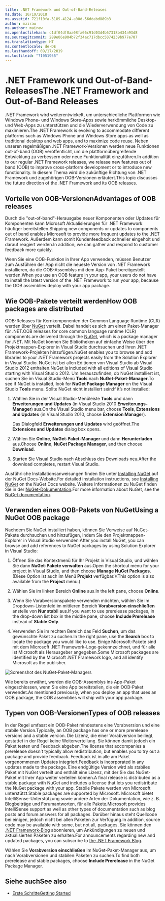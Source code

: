 ```yaml
---
title: .NET Framework und Out-of-Band-Releases
ms.date: 10/10/2018
ms.assetid: 721f10fa-3189-4124-a00d-56ddabd889b3
author: mairaw
ms.author: mairaw
ms.openlocfilehash: c1df04df8aa08fa66c91d03d4b67318b434a93d8
ms.sourcegitcommit: 289e06e904b72f34ac717dbcc5074239b977e707
ms.translationtype: HT
ms.contentlocale: de-DE
ms.lasthandoff: 09/17/2019
ms.locfileid: "71051955"
---
```

# <a name="the-net-framework-and-out-of-band-releases"></a><span data-ttu-id="efae4-102">.NET Framework und Out-of-Band-Releases</span><span class="sxs-lookup"><span data-stu-id="efae4-102">The .NET Framework and Out-of-Band Releases</span></span>

<span data-ttu-id="efae4-103">.NET Framework wird weiterentwickelt, um unterschiedliche Plattformen wie Windows Phone- und Windows Store-Apps sowie herkömmliche Desktop- und Web-Apps zu unterstützen und die Wiederverwendung von Code zu maximieren.</span><span class="sxs-lookup"><span data-stu-id="efae4-103">The .NET Framework is evolving to accommodate different platforms such as Windows Phone and Windows Store apps as well as traditional desktop and web apps, and to maximize code reuse.</span></span> <span data-ttu-id="efae4-104">Neben unseren regelmäßigen .NET Framework-Versionen werden neue Funktionen out-of-band (OOB) veröffentlicht, um die plattformübergreifende Entwicklung zu verbessern oder neue Funktionalität einzuführen.</span><span class="sxs-lookup"><span data-stu-id="efae4-104">In addition to our regular .NET Framework releases, we release new features out of band (OOB) to improve cross-platform development or to introduce new functionality.</span></span> <span data-ttu-id="efae4-105">In diesem Thema wird die zukünftige Richtung von .NET Framework und zugehörigen OOB-Versionen erläutert.</span><span class="sxs-lookup"><span data-stu-id="efae4-105">This topic discusses the future direction of the .NET Framework and its OOB releases.</span></span>

## <a name="advantages-of-oob-releases"></a><span data-ttu-id="efae4-106">Vorteile von OOB-Versionen</span><span class="sxs-lookup"><span data-stu-id="efae4-106">Advantages of OOB releases</span></span>
 <span data-ttu-id="efae4-107">Durch die "out-of-band"-Herausgabe neuer Komponenten oder Updates für Komponenten kann Microsoft Aktualisierungen für .NET Framework häufiger bereitstellen.</span><span class="sxs-lookup"><span data-stu-id="efae4-107">Shipping new components or updates to components out of band enables Microsoft to provide more frequent updates to the .NET Framework.</span></span> <span data-ttu-id="efae4-108">Außerdem kann somit Kundenfeedback schneller eingeholt und darauf reagiert werden.</span><span class="sxs-lookup"><span data-stu-id="efae4-108">In addition, we can gather and respond to customer feedback more quickly.</span></span>

 <span data-ttu-id="efae4-109">Wenn Sie eine OOB-Funktion in Ihrer App verwenden, müssen Benutzer zum Ausführen der App nicht die neueste Version von .NET Framework installieren, da die OOB-Assemblys mit dem App-Paket bereitgestellt werden.</span><span class="sxs-lookup"><span data-stu-id="efae4-109">When you use an OOB feature in your app, your users do not have to install the latest version of the .NET Framework to run your app, because the OOB assemblies deploy with your app package.</span></span>

## <a name="how-oob-packages-are-distributed"></a><span data-ttu-id="efae4-110">Wie OOB-Pakete verteilt werden</span><span class="sxs-lookup"><span data-stu-id="efae4-110">How OOB packages are distributed</span></span>
<span data-ttu-id="efae4-111">OOB-Releases für Kernkomponenten der Common Language Runtime (CLR) werden über [NuGet](https://www.nuget.org/) verteilt. Dabei handelt es sich um einen Paket-Manager für .NET.</span><span class="sxs-lookup"><span data-stu-id="efae4-111">OOB releases for core common language runtime (CLR) components are delivered through the [NuGet](https://www.nuget.org/), which is a package manager for .NET.</span></span> <span data-ttu-id="efae4-112">Mit NuGet können Sie Bibliotheken auf einfache Weise über den Projektmappen-Explorer in Visual Studio durchsuchen und Ihren .NET Framework-Projekten hinzufügen.</span><span class="sxs-lookup"><span data-stu-id="efae4-112">NuGet enables you to browse and add libraries to your .NET Framework projects easily from the Solution Explorer in Visual Studio.</span></span> <span data-ttu-id="efae4-113">NuGet ist bei allen Editionen von Visual Studio ab Visual Studio 2012 enthalten.</span><span class="sxs-lookup"><span data-stu-id="efae4-113">NuGet is included with all editions of Visual Studio starting with Visual Studio 2012.</span></span> <span data-ttu-id="efae4-114">Um herauszufinden, ob NuGet installiert ist, suchen Sie im Visual Studio-Menü **Tools** nach **NuGet-Paket-Manager**.</span><span class="sxs-lookup"><span data-stu-id="efae4-114">To see if NuGet is installed, look for **NuGet Package Manager** on the Visual Studio **Tools** menu.</span></span> <span data-ttu-id="efae4-115">Sollte NuGet nicht installiert sein:</span><span class="sxs-lookup"><span data-stu-id="efae4-115">If it’s not installed:</span></span>

1. <span data-ttu-id="efae4-116">Wählen Sie in der Visual Studio-Menüleiste **Tools** und dann **Erweiterungen und Updates** (in Visual Studio 2010 **Erweiterungs-Manager**) aus.</span><span class="sxs-lookup"><span data-stu-id="efae4-116">On the Visual Studio menu bar, choose **Tools**, **Extensions and Updates** (in Visual Studio 2010, choose **Extension Manager**).</span></span>

     <span data-ttu-id="efae4-117">Das Dialogfeld **Erweiterungen und Updates** wird geöffnet.</span><span class="sxs-lookup"><span data-stu-id="efae4-117">The **Extensions and Updates** dialog box opens.</span></span>

2. <span data-ttu-id="efae4-118">Wählen Sie **Online**, **NuGet-Paket-Manager** und dann **Herunterladen** aus.</span><span class="sxs-lookup"><span data-stu-id="efae4-118">Choose **Online**, **NuGet Package Manager**, and then choose **Download**.</span></span>

3. <span data-ttu-id="efae4-119">Starten Sie Visual Studio nach Abschluss des Downloads neu.</span><span class="sxs-lookup"><span data-stu-id="efae4-119">After the download completes, restart Visual Studio.</span></span>

 <span data-ttu-id="efae4-120">Ausführliche Installationsanweisungen finden Sie unter [Installing NuGet](/nuget/install-nuget-client-tools) auf der NuGet Docs-Website.</span><span class="sxs-lookup"><span data-stu-id="efae4-120">For detailed installation instructions, see [Installing NuGet](/nuget/install-nuget-client-tools) on the NuGet Docs website.</span></span> <span data-ttu-id="efae4-121">Weitere Informationen zu NuGet finden Sie in der [NuGet-Dokumentation](/nuget).</span><span class="sxs-lookup"><span data-stu-id="efae4-121">For more information about NuGet, see the [NuGet documentation](/nuget).</span></span>

## <a name="using-a-nuget-oob-package"></a><span data-ttu-id="efae4-122">Verwenden eines OOB-Pakets von NuGet</span><span class="sxs-lookup"><span data-stu-id="efae4-122">Using a NuGet OOB package</span></span>
 <span data-ttu-id="efae4-123">Nachdem Sie NuGet installiert haben, können Sie Verweise auf NuGet-Pakete durchsuchen und hinzufügen, indem Sie den Projektmappen-Explorer in Visual Studio verwenden:</span><span class="sxs-lookup"><span data-stu-id="efae4-123">After you install NuGet, you can browse and add references to NuGet packages by using Solution Explorer in Visual Studio:</span></span>

1. <span data-ttu-id="efae4-124">Öffnen Sie das Kontextmenü für Ihr Projekt in Visual Studio, und wählen Sie dann **NuGet-Pakete verwalten** aus.</span><span class="sxs-lookup"><span data-stu-id="efae4-124">Open the shortcut menu for your project in Visual Studio, and then choose **Manage NuGet Packages**.</span></span> <span data-ttu-id="efae4-125">(Diese Option ist auch im Menü **Projekt** verfügbar.)</span><span class="sxs-lookup"><span data-stu-id="efae4-125">(This option is also available from the **Project** menu.)</span></span>

2. <span data-ttu-id="efae4-126">Wählen Sie im linken Bereich **Online** aus.</span><span class="sxs-lookup"><span data-stu-id="efae4-126">In the left pane, choose **Online**.</span></span>

3. <span data-ttu-id="efae4-127">Wenn Sie Vorabversionspakete verwenden möchten, wählen Sie im Dropdown-Listenfeld im mittleren Bereich **Vorabversion einschließen** anstelle von **Nur stabil** aus.</span><span class="sxs-lookup"><span data-stu-id="efae4-127">If you want to use prerelease packages, in the drop-down list box in the middle pane, choose **Include Prerelease** instead of **Stable Only**.</span></span>

4. <span data-ttu-id="efae4-128">Verwenden Sie im rechten Bereich das Feld **Suchen**, um das gewünschte Paket zu suchen.</span><span class="sxs-lookup"><span data-stu-id="efae4-128">In the right pane, use the **Search** box to locate the package you would like to use.</span></span> <span data-ttu-id="efae4-129">Einige Microsoft-Pakete sind mit dem Microsoft .NET Framework-Logo gekennzeichnet, und für alle ist Microsoft als Herausgeber angegeben.</span><span class="sxs-lookup"><span data-stu-id="efae4-129">Some Microsoft packages are identified by the Microsoft .NET Framework logo, and all identify Microsoft as the publisher.</span></span>

 ![Screenshot des NuGet-Paket-Managers](./media/the-net-framework-and-out-of-band-releases/nuget-package-manager-dialog.png)

 <span data-ttu-id="efae4-131">Wie bereits erwähnt, werden die OOB-Assemblys ins App-Paket eingeschlossen, wenn Sie eine App bereitstellen, die ein OOB-Paket verwendet.</span><span class="sxs-lookup"><span data-stu-id="efae4-131">As mentioned previously, when you deploy an app that uses an OOB package, the OOB assemblies will ship with your app package.</span></span>

## <a name="types-of-oob-releases"></a><span data-ttu-id="efae4-132">Typen von OOB-Versionen</span><span class="sxs-lookup"><span data-stu-id="efae4-132">Types of OOB releases</span></span>
 <span data-ttu-id="efae4-133">In der Regel umfasst ein OOB-Paket mindestens eine Vorabversion und eine stabile Version.</span><span class="sxs-lookup"><span data-stu-id="efae4-133">Typically, an OOB package has one or more prerelease versions and a stable version.</span></span> <span data-ttu-id="efae4-134">Die Lizenz, die einer Vorabversion beiliegt, gestattet in der Regel keine Weiterverteilung. Sie können damit jedoch ein Paket testen und Feedback abgeben.</span><span class="sxs-lookup"><span data-stu-id="efae4-134">The license that accompanies a prerelease doesn't typically allow redistribution, but enables you to try out a package and provide feedback.</span></span> <span data-ttu-id="efae4-135">Feedback ist in alle am Paket vorgenommenen Updates integriert.</span><span class="sxs-lookup"><span data-stu-id="efae4-135">Feedback is incorporated in any updates made to the package.</span></span> <span data-ttu-id="efae4-136">Eine endgültige Version wird als stabiles Paket mit NuGet verteilt und enthält eine Lizenz, mit der Sie das NuGet-Paket mit Ihrer App weiter verteilen können.</span><span class="sxs-lookup"><span data-stu-id="efae4-136">A final release is distributed as a stable package with NuGet and includes a license that lets you redistribute the NuGet package with your app.</span></span> <span data-ttu-id="efae4-137">Stabile Pakete werden von Microsoft unterstützt.</span><span class="sxs-lookup"><span data-stu-id="efae4-137">Stable packages are supported by Microsoft.</span></span> <span data-ttu-id="efae4-138">Microsoft bietet IntelliSense-Unterstützung sowie andere Arten der Dokumentation, wie z. B. Blogbeiträge und Forumantworten, für alle Pakete.</span><span class="sxs-lookup"><span data-stu-id="efae4-138">Microsoft provides IntelliSense support as well as other types of documentation such as blog posts and forum answers for all packages.</span></span> <span data-ttu-id="efae4-139">Darüber hinaus steht Quellcode bei einigen, jedoch nicht bei allen Paketen zur Verfügung.</span><span class="sxs-lookup"><span data-stu-id="efae4-139">In addition, source code may be available with some, but not all, packages.</span></span> <span data-ttu-id="efae4-140">Sie können den [.NET Framework-Blog](https://devblogs.microsoft.com/dotnet/) abonnieren, um Ankündigungen zu neuen und aktualisierten Paketen zu erhalten.</span><span class="sxs-lookup"><span data-stu-id="efae4-140">For announcements regarding new and updated packages, you can subscribe to [the .NET Framework Blog](https://devblogs.microsoft.com/dotnet/).</span></span>

 <span data-ttu-id="efae4-141">Wählen Sie **Vorabversion einschließen** im NuGet-Paket-Manager aus, um nach Vorabversionen und stabilen Paketen zu suchen.</span><span class="sxs-lookup"><span data-stu-id="efae4-141">To find both prerelease and stable packages, choose **Include Prerelease** in the NuGet Package Manager.</span></span>

## <a name="see-also"></a><span data-ttu-id="efae4-142">Siehe auch</span><span class="sxs-lookup"><span data-stu-id="efae4-142">See also</span></span>

- [<span data-ttu-id="efae4-143">Erste Schritte</span><span class="sxs-lookup"><span data-stu-id="efae4-143">Getting Started</span></span>](index.md)
